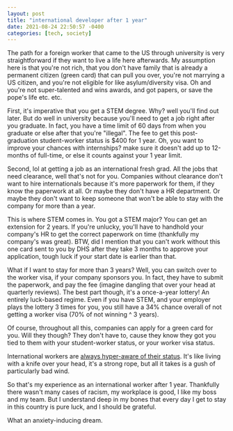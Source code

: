 ```yaml
---
layout: post
title: "international developer after 1 year"
date: 2021-08-24 22:50:57 -0400
categories: [tech, society]
---
```


The path for a foreign worker that came to the US through university is very straightforward if they want to live a life here afterwards. My assumption here is that you're not rich, that you don't have family that is already a permanent citizen (green card) that can pull you over, you're not marrying a US citizen, and you're not eligible for like asylum/diversity visa. Oh and you're not super-talented and wins awards, and got papers, or save the pope's life etc. etc.

<!--break-->

First, it's imperative that you get a STEM degree. Why? well you'll find out later. But do well in university because you'll need to get a job right after you graduate. In fact, you have a time limit of 60 days from when you graduate or else after that you're "illegal". The fee to get this post-graduation student-worker status is $400 for 1 year. Oh, you want to improve your chances with internships? make sure it doesn't add up to 12-months of full-time, or else it counts against your 1 year limit.

Second, lol at getting a job as an international fresh grad. All the jobs that need clearance, well that's not for you. Companies without clearance don't want to hire internationals because it's more paperwork for them, if they know the paperwork at all. Or maybe they don't have a HR department. Or maybe they don't want to keep someone that won't be able to stay with the company for more than a year.

This is where STEM comes in. You got a STEM major? You can get an extension for 2 years. If you're unlucky, you'll have to handhold your company's HR to get the correct paperwork on time (thankfully my company's was great). BTW, did I mention that you can't work without this one card sent to you by DHS after they take 3 months to approve your application, tough luck if your start date is earlier than that.

What if I want to stay for more than 3 years? Well, you can switch over to the worker visa, if your company sponsors you. In fact, they have to submit the paperwork, and pay the fee (imagine dangling that over your head at quarterly reviews). The best part though, it's a once-a-year lottery! An entirely luck-based regime. Even if you have STEM, and your employer plays the lottery 3 times for you, you still have a 34% chance overall of not getting a worker visa (70% of not winning ^ 3 years).

Of course, throughout all this, companies can apply for a green card for you. Will they though? They don't have to, cause they know they got you tied to them with your student-worker status, or your worker visa status.

International workers are [always hyper-aware of their status](https://onezero.medium.com/visa-workers-at-techs-biggest-companies-speak-out-about-discrimination-298c9fa686b6). It's like living with a knife over your head, it's a strong rope, but all it takes is a gush of particularly bad wind.

So that's my experience as an international worker after 1 year. Thankfully there wasn't many cases of racism, my workplace is good, I like my boss and my team. But I understand deep in my bones that every day I get to stay in this country is pure luck, and I should be grateful.

What an anxiety-inducing dream.